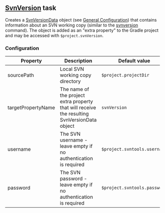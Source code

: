 ## [SvnVersion](../src/main/groovy/at/bxm/gradleplugins/svntools/tasks/SvnVersion.groovy) task

Creates a [SvnVersionData](../src/main/groovy/at/bxm/gradleplugins/svntools/api/SvnVersionData.groovy) object (see [General Configuration](GeneralConfig.md)) that contains information about an SVN working copy (similar to the [svnversion](http://svnbook.red-bean.com/en/1.7/svn.ref.svnversion.re.html) command).
The object is added as an "extra property" to the Gradle project and may be accessed with `$project.svnVersion`.

### Configuration

Property           | Description | Default value
------------------ | ----------- | -------------
sourcePath         | Local SVN working copy directory | `$project.projectDir`
targetPropertyName | The name of the project extra property that will receive the resulting SvnVersionData object | `svnVersion`
username           | The SVN username - leave empty if no authentication is required | `$project.svntools.username`
password           | The SVN password - leave empty if no authentication is required | `$project.svntools.password`
